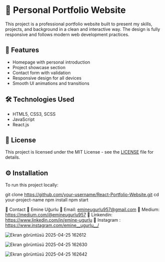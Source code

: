 # 🎨 Personal Portfolio Website

This project is a professional portfolio website built to present my skills, projects, and background in a clean and interactive way. The design is fully responsive and follows modern web development practices.

## 🚀 Features

- Homepage with personal introduction
- Project showcase section
- Contact form with validation
- Responsive design for all devices
- Smooth UI animations and transitions

## 🛠 Technologies Used

- HTML5, CSS3, SCSS
- JavaScript
- React.js

## 📄 License

This project is licensed under the MIT License - see the [LICENSE](LICENSE) file for details.


## ⚙️ Installation

To run this project locally:


git clone https://github.com/your-username/React-Portfolio-Website.git
cd your-project-name
npm install
npm start

📧 Contact
📍 Emine Uğurlu
📩 Email: emineugurlu957@gmail.com
📱 Medium: https://medium.com/@emineugurlu957
📱 Linkendin: https://www.linkedin.com/in/emine-ugurlu
📱 Instagram : https://www.instagram.com/emine__ugurlu__/




![Ekran görüntüsü 2025-04-25 162612](https://github.com/user-attachments/assets/883fb76b-fbea-47c9-9f2a-ec9b703406f0)

![Ekran görüntüsü 2025-04-25 162630](https://github.com/user-attachments/assets/b2f0c8dd-9ef9-47da-bd9b-d52713e16516)

![Ekran görüntüsü 2025-04-25 162642](https://github.com/user-attachments/assets/588828fb-6160-42da-9a91-5bb9c0bb5d4a)
